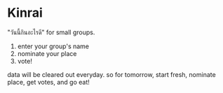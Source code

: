 # Kinrai

"วันนี้กินอะไรดี" for small groups.

1. enter your group's name
2. nominate your place
3. vote!

data will be cleared out everyday. so for tomorrow, start fresh, nominate place, get votes, and go eat!